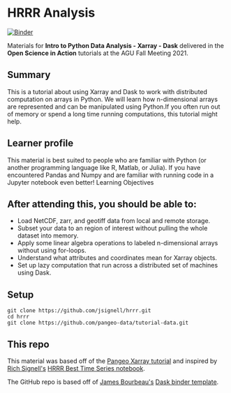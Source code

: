 # HRRR Analysis

[![Binder](https://mybinder.org/badge_logo.svg)](https://mybinder.org/v2/gh/jsignell/hrrr/main?urlpath=lab)

Materials for **Intro to Python Data Analysis - Xarray - Dask** delivered in the **Open Science in Action** tutorials at the AGU Fall Meeting 2021.

## Summary
This is a tutorial about using Xarray and Dask to work with distributed computation on arrays in Python. We will learn how n-dimensional arrays are represented and can be manipulated using Python.If you often run out of memory or spend a long time running computations, this tutorial might help.

## Learner profile
This material is best suited to people who are familiar with Python (or another programming language like R, Matlab, or Julia). If you have encountered Pandas and Numpy and are familiar with running code in a Jupyter notebook even better!
Learning Objectives

## After attending this, you should be able to:

- Load NetCDF, zarr, and geotiff data from local and remote storage.
- Subset your data to an region of interest without pulling the whole dataset into memory.
- Apply some linear algebra operations to labeled n-dimensional arrays without using for-loops.
- Understand what attributes and coordinates mean for Xarray objects.
- Set up lazy computation that run across a distributed set of machines using Dask.

## Setup


```
git clone https://github.com/jsignell/hrrr.git
cd hrrr
git clone https://github.com/pangeo-data/tutorial-data.git
```

## This repo

This material was based off of the [Pangeo Xarray tutorial](http://gallery.pangeo.io/repos/pangeo-data/pangeo-tutorial-gallery/xarray.html) and inspired by [Rich Signell's](https://github.com/rsignell) [HRRR Best Time Series notebook](https://nbviewer.org/gist/rsignell-usgs/9d24820bcf6bf30a410eed1e891f3562). 

The GitHub repo is based off of [James Bourbeau's](https://github.com/jrbourbeau) [Dask binder template](https://github.com/jrbourbeau/dask-binder-template).

